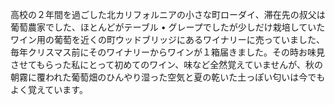 高校の２年間を過ごした北カリフォルニアの小さな町ローダイ、滞在先の叔父は葡萄農家でした、ほとんどがテーブル • グレープでしたが少しだけ栽培していたワイン用の葡萄を近くの町ウッドブリッジにあるワイナリーに売っていました、毎年クリスマス前にそのワイナリーからワインが１箱届きました。その時お味見させてもらった私にとって初めてのワイン、味など全然覚えていませんが、秋の朝霧に覆われた葡萄畑のひんやり湿った空気と夏の乾いた土っぽい匂いは今でもよく覚えています。
